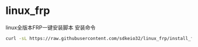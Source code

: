 # linux_frp
linux全版本FRP一键安装脚本
安装命令 
```bash
curl -sL https://raw.githubusercontent.com/sdkeio32/linux_frp/install_frp.sh | sudo bash

